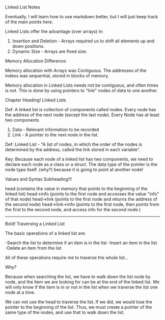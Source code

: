 Linked List Notes

Eventually, I will learn how to use markdown better, but I will just keep track of the main points here.

Linked Lists offer the advantage (over arrays) in:

1) Insertion and Deletion - Arrays required us to shift all elements up and down positions.
2) Dynamic Size - Arrays are fixed size. 

Memory Allocation Difference:

Memory allocation with Arrays was Contiguous. The addresses of the indexs was sequential, stored in blocks
of memory.

Memory allocation in Linked Lists needs not be contiguous, and often times is not. This is done by using 
pointers to "link" nodes of data to one another.

Chapter Heading! Linked Lists

Def: A linked list is collection of components called nodes.
Every node has the address of the next node (except the last node).
Every Node has at least two components
1) Data - Relevant information to be recorded
2) Link - A pointer to the next node in the list.

Def: Linked List - "A list of nodes, in which the order of the nodes is determined by the address, called the link stored in each variable".

Key: Because each node of a linked list has two components, we need to declare each node as a class or a struct. The data type of the pointer is the node type itself. (why?) because it is going to point at another node!

Values and Syntax Subheading!!!

head (contains the value in memory that points to the beginning of the linked list)
head->info (points to the first node and accesses the value "info" of that node)
head->link (points to the first node and returns the address of the second node)
head->link->info (points to the first node, then points from the first to the second node, and access info for the second node.)

-----------------------------------------------

Bold! Traversing a Linked List

The basic operations of a linked list are:

-Search the list to determine if an item is in the list
-Insert an item in the list
-Delete an item from the list

All of these operations require me to traverse the whole list... 

Why? 

Because when searching the list, we have to walk down the list node by node, and the item
we are looking for can be at the end of the linked list. We will only know if the item is in or
not in the list when we traverse the list one node at a time.

We can not use the head to traverse the list. If we did, we would lose the pointer to the beginning of the list. Thus, we must create a pointer of the same type of the nodes, and use that to walk down the list.

